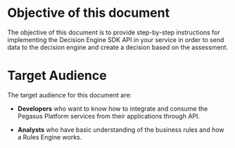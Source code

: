 # Objective of this document

The objective of this document is to provide step-by-step instructions for implementing the Decision Engine SDK API in your service in order to send data to the decision engine and create a decision based on the assessment. 

# Target Audience

The target audience for this document are: 

* **Developers** who want to know how to integrate and consume the Pegasus Platform services from their applications through API.

* **Analysts** who have basic understanding of the business rules and how a Rules Engine works.

